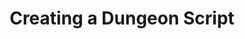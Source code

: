 ---
layout: default
title: Creating a Dungeon Script
nav_order: 1
parent: Dungeon Scripts
grand_parent: Scripting
---